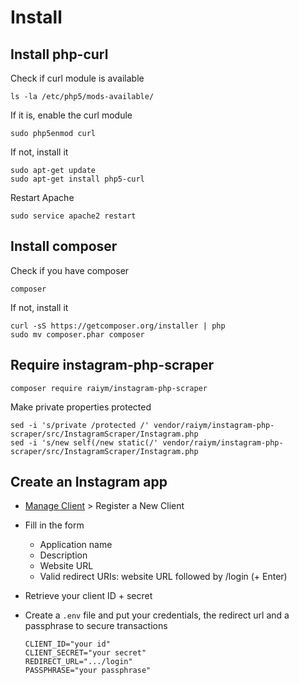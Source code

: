 
# Install

## Install php-curl

Check if curl module is available

    ls -la /etc/php5/mods-available/

If it is, enable the curl module

    sudo php5enmod curl

If not, install it

    sudo apt-get update
    sudo apt-get install php5-curl

Restart Apache

    sudo service apache2 restart

## Install composer

Check if you have composer

    composer

If not, install it

    curl -sS https://getcomposer.org/installer | php
    sudo mv composer.phar composer

## Require instagram-php-scraper

    composer require raiym/instagram-php-scraper

Make private properties protected

    sed -i 's/private /protected /' vendor/raiym/instagram-php-scraper/src/InstagramScraper/Instagram.php
    sed -i 's/new self(/new static(/' vendor/raiym/instagram-php-scraper/src/InstagramScraper/Instagram.php

## Create an Instagram app

- [Manage Client](https://www.instagram.com/developer/clients/manage/) > Register a New Client
- Fill in the form
    - Application name
    - Description
    - Website URL
    - Valid redirect URIs: website URL followed by /login (+ Enter)
- Retrieve your client ID + secret
- Create a `.env` file and put your credentials, the redirect url and a passphrase to secure transactions

      CLIENT_ID="your id"
      CLIENT_SECRET="your secret"
      REDIRECT_URL=".../login"
      PASSPHRASE="your passphrase"
